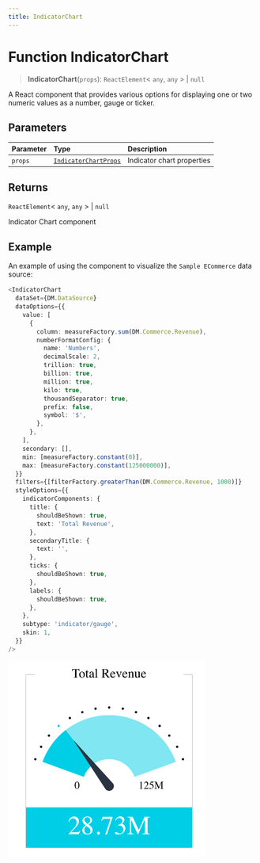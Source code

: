 ```yaml
---
title: IndicatorChart
---
```


# Function IndicatorChart

> **IndicatorChart**(`props`): `ReactElement`\< `any`, `any` \> \| `null`

A React component that provides various options for displaying one or two numeric values as a number, gauge or ticker.

## Parameters

| Parameter | Type | Description |
| :------ | :------ | :------ |
| `props` | [`IndicatorChartProps`](../interfaces/interface.IndicatorChartProps.md) | Indicator chart properties |

## Returns

`ReactElement`\< `any`, `any` \> \| `null`

Indicator Chart component

## Example

An example of using the component to visualize the `Sample ECommerce` data source:
```ts
<IndicatorChart
  dataSet={DM.DataSource}
  dataOptions={{
    value: [
      {
        column: measureFactory.sum(DM.Commerce.Revenue),
        numberFormatConfig: {
          name: 'Numbers',
          decimalScale: 2,
          trillion: true,
          billion: true,
          million: true,
          kilo: true,
          thousandSeparator: true,
          prefix: false,
          symbol: '$',
        },
      },
    ],
    secondary: [],
    min: [measureFactory.constant(0)],
    max: [measureFactory.constant(125000000)],
  }}
  filters={[filterFactory.greaterThan(DM.Commerce.Revenue, 1000)]}
  styleOptions={{
    indicatorComponents: {
      title: {
        shouldBeShown: true,
        text: 'Total Revenue',
      },
      secondaryTitle: {
        text: '',
      },
      ticks: {
        shouldBeShown: true,
      },
      labels: {
        shouldBeShown: true,
      },
    },
    subtype: 'indicator/gauge',
    skin: 1,
  }}
/>
```

<img src="../../../img/indicator-chart-example-1.png" width="400px" />
